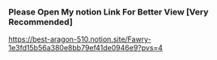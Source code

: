 ### Please Open My notion Link For Better View [Very Recommended]
https://best-aragon-510.notion.site/Fawry-1e3fd15b56a380e8bb79ef41de0946e9?pvs=4
